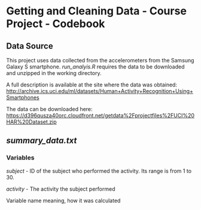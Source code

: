 # Getting and Cleaning Data - Course Project - Codebook

## Data Source

This project uses data collected from the accelerometers from the Samsung Galaxy S smartphone. _run_analyis.R_ requires the data to be downloaded and unzipped in the working directory.

A full description is available at the site where the data was obtained:
http://archive.ics.uci.edu/ml/datasets/Human+Activity+Recognition+Using+Smartphones

The data can be downloaded here:
https://d396qusza40orc.cloudfront.net/getdata%2Fprojectfiles%2FUCI%20HAR%20Dataset.zip

## _summary_data.txt_
### Variables
_subject_ - ID of the subject who performed the activity. Its range is from 1 to 30.

_activity_ - The activity the subject performed

Variable name meaning, how it was calculated
